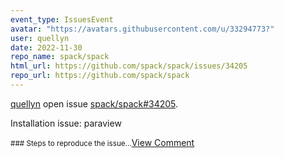 ```yaml
---
event_type: IssuesEvent
avatar: "https://avatars.githubusercontent.com/u/33294773?"
user: quellyn
date: 2022-11-30
repo_name: spack/spack
html_url: https://github.com/spack/spack/issues/34205
repo_url: https://github.com/spack/spack
---
```


<a href='https://github.com/quellyn' target='_blank'>quellyn</a> open issue <a href='https://github.com/spack/spack/issues/34205' target='_blank'>spack/spack#34205</a>.

<p>Installation issue: paraview</p><small>### Steps to reproduce the issue...</small><a href='https://github.com/spack/spack/issues/34205' target='_blank'>View Comment</a>